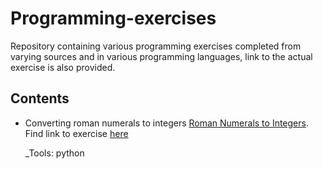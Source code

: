 # Programming-exercises
Repository containing various programming exercises completed from varying sources and in various programming languages, link to the actual exercise is also provided.


## Contents
- Converting roman numerals to integers [Roman Numerals to Integers](https://github.com/eemeresiev/Programming-exercises/blob/main/Roman%20numeral%20to%20Integer.py). Find link to exercise [here](https://leetcode.com/problems/roman-to-integer/)

  _Tools: python
